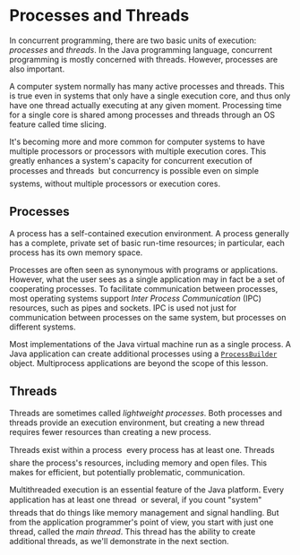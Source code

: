 
# Processes and Threads

In concurrent programming, there are two basic units of execution: *processes* and *threads*. In the Java programming language, concurrent programming is mostly concerned with threads. However, processes are also important.

A computer system normally has many active processes and threads. This is true even in systems that only have a single execution core, and thus only have one thread actually executing at any given moment. Processing time for a single core is shared among processes and threads through an OS feature called time slicing.

It's becoming more and more common for computer systems to have multiple processors or processors with multiple execution cores. This greatly enhances a system's capacity for concurrent execution of processes and threads &#151; but concurrency is possible even on simple systems, without multiple processors or execution cores.

## Processes

A process has a self-contained execution environment. A process generally has a complete, private set of basic run-time resources; in particular, each process has its own memory space.

Processes are often seen as synonymous with programs or applications. However, what the user sees as a single application may in fact be a set of cooperating processes. To facilitate communication between processes, most operating systems support *Inter Process Communication* (IPC) resources, such as pipes and sockets. IPC is used not just for communication between processes on the same system, but processes on different systems.

Most implementations of the Java virtual machine run as a single process. A Java application can create additional processes using a 
[`ProcessBuilder`](https://docs.oracle.com/javase/8/docs/api/java/lang/ProcessBuilder.html) object. Multiprocess applications are beyond the scope of this lesson.

## Threads

Threads are sometimes called *lightweight processes*. Both processes and threads provide an execution environment, but creating a new thread requires fewer resources than creating a new process.

Threads exist within a process &#151; every process has at least one. Threads share the process's resources, including memory and open files. This makes for efficient, but potentially problematic, communication.

Multithreaded execution is an essential feature of the Java platform. Every application has at least one thread &#151; or several, if you count "system" threads that do things like memory management and signal handling. But from the application programmer's point of view, you start with just one thread, called the *main thread*. This thread has the ability to create additional threads, as we'll demonstrate in the next section.
